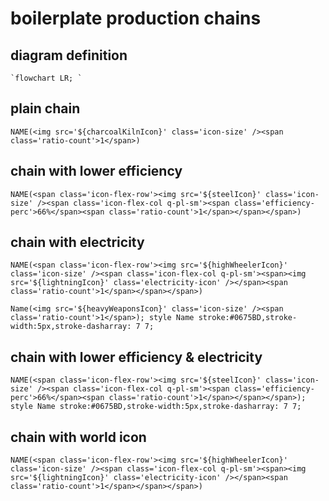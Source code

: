 # boilerplate production chains

## diagram definition

```
`flowchart LR; `
```

## plain chain

```
NAME(<img src='${charcoalKilnIcon}' class='icon-size' /><span class='ratio-count'>1</span>)
```

## chain with lower efficiency

```
NAME(<span class='icon-flex-row'><img src='${steelIcon}' class='icon-size' /><span class='icon-flex-col q-pl-sm'><span class='efficiency-perc'>66%</span><span class='ratio-count'>1</span></span></span>)
```

## chain with electricity

```
NAME(<span class='icon-flex-row'><img src='${highWheelerIcon}' class='icon-size' /><span class='icon-flex-col q-pl-sm'><span><img src='${lightningIcon}' class='electricity-icon' /></span><span class='ratio-count'>1</span></span></span>)
```

```
Name(<img src='${heavyWeaponsIcon}' class='icon-size' /><span class='ratio-count'>1</span>); style Name stroke:#0675BD,stroke-width:5px,stroke-dasharray: 7 7;
```

## chain with lower efficiency & electricity

```
NAME(<span class='icon-flex-row'><img src='${steelIcon}' class='icon-size' /><span class='icon-flex-col q-pl-sm'><span class='efficiency-perc'>66%</span><span class='ratio-count'>1</span></span></span>); style Name stroke:#0675BD,stroke-width:5px,stroke-dasharray: 7 7;
```

## chain with world icon

```
NAME(<span class='icon-flex-row'><img src='${highWheelerIcon}' class='icon-size' /><span class='icon-flex-col q-pl-sm'><span><img src='${lightningIcon}' class='electricity-icon' /></span><span class='ratio-count'>1</span></span></span>)
```
